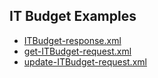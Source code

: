 ## IT Budget Examples

* [ITBudget-response.xml](#/schema/ITBudget/ITBudget-response)
* [get-ITBudget-request.xml](#/schema/ITBudget/get-ITBudget-request)
* [update-ITBudget-request.xml](#/schema/ITBudget/update-ITBudget-request)



